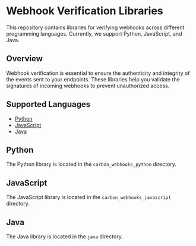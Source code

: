 # Webhook Verification Libraries

This repository contains libraries for verifying webhooks across different programming languages. Currently, we support Python, JavaScript, and Java.

## Overview

Webhook verification is essential to ensure the authenticity and integrity of the events sent to your endpoints. These libraries help you validate the signatures of incoming webhooks to prevent unauthorized access.

## Supported Languages

- [Python](https://github.com/Carbon-for-Developers/webhook-library/tree/main/carbon_webhooks_python)
- [JavaScript](https://github.com/Carbon-for-Developers/webhook-library/tree/main/carbon_webhooks_javascript)
- [Java](https://github.com/Carbon-for-Developers/webhook-library/tree/main/java)

## Python

The Python library is located in the `carbon_webhooks_python` directory.

## JavaScript
The JavaScript library is located in the `carbon_webhooks_javascript` directory.

## Java
The Java library is located in the `java` directory.
